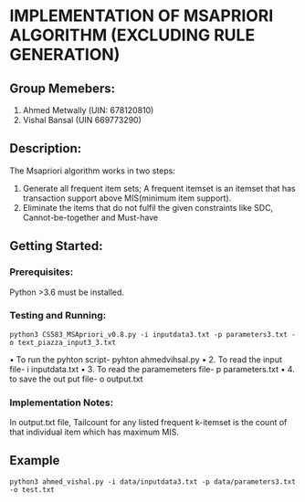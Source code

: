 # IMPLEMENTATION OF MSAPRIORI ALGORITHM (EXCLUDING RULE GENERATION) 

## Group Memebers:
  1.	Ahmed Metwally (UIN: 678120810)  
  2.	Vishal Bansal (UIN 669773290)  

## Description:
	
The Msapriori algorithm works in two steps:
1.	Generate all frequent item sets; A frequent itemset is an itemset that has transaction support above MIS(minimum item support).
2.	Eliminate the items that do not fulfil the given constraints like SDC, Cannot-be-together and Must-have

## Getting Started:

### Prerequisites:
Python >3.6 must be installed.

### Testing and Running:
```
python3 CS583_MSApriori_v0.8.py -i inputdata3.txt -p parameters3.txt -o text_piazza_input3_3.txt
```
•	To run the pyhton script- pyhton ahmedvihsal.py
•	2. To read the input file-  i inputdata.txt
•	3. To read the paramemeters file- p parameters.txt
•	4. to save the out put file- o output.txt

### Implementation Notes:
In output.txt file, Tailcount for any listed frequent k-itemset is the count of that individual item which has maximum MIS.




## Example 
```
python3 ahmed_vishal.py -i data/inputdata3.txt -p data/parameters3.txt -o test.txt
```